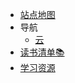 * [站点地图](/home)  
* 导航
  * [云](/pages/menu/cloud)
* [读书清单📚](pages/book)
* [学习资源](/pages/wait)

 

 [comment]: <> (* [站点地图]&#40;p/sitemap&#41;)

[comment]: <> (* [赞助]&#40;/p/pay&#41;)
